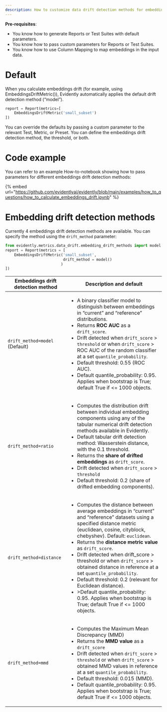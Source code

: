 ```yaml
---
description: How to customize data drift detection methods for embeddings.
---
```


**Pre-requisites**:
* You know how to generate Reports or Test Suites with default parameters.
* You know how to pass custom parameters for Reports or Test Suites.
* You know how to use Column Mapping to map embeddings in the input data. 

# Default
When you calculate embeddings drift (for example, using EmbeddingsDriftMetric()), Evidently automatically applies the default drift detection method (“model”).

```python
report = Report(metrics=[
    EmbeddingsDriftMetric('small_subset')
])
```

You can override the defaults by passing a custom parameter to the relevant Test, Metric, or Preset. You can define the embeddings drift detection method, the threshold, or both. 

# Code example

You can refer to an example How-to-notebook showing how to pass parameters for different embeddings drift detection methods:

{% embed url="https://github.com/evidentlyai/evidently/blob/main/examples/how_to_questions/how_to_calculate_embeddings_drift.ipynb" %}

# Embedding drift detection methods

Currently 4 embeddings drift detection methods are available. You can specify the method using the `drift_method` parameter:

```python
from evidently.metrics.data_drift.embedding_drift_methods import model
report = Report(metrics = [
    EmbeddingsDriftMetric('small_subset', 
                          drift_method = model()
                         )
])
```

| Embeddings drift detection method | Description and default |
|---|---|
| `drift_method=model` <br>(Default) | <ul><li>A binary classifier model to distinguish between embeddings in “current” and “reference” distributions.</li><li>Returns **ROC AUC** as a `drift_score`.</li><li>Drift detected when `drift_score` > `threshold` or when `drift_score` > ROC AUC of the random classifier at a set `quantile_probability`.</li><li>Default threshold: 0.55 (ROC AUC). </li><li>Default quantile_probability: 0.95. Applies when bootstrap is True; default True if <= 1000 objects.</li></ul> |
| `drift_method=ratio` | <ul><li>Computes the distribution drift between individual embedding components using any of the tabular numerical drift detection methods available in Evidently. </li><li>Default tabular drift detection method: Wasserstein distance, with the 0.1 threshold.</li><li>Returns the **share of drifted embeddings** as `drift_score`. </li><li>Drift detected when `drift_score` > `threshold` </li><li>Default threshold: 0.2 (share of drifted embedding components).</li></ul> |
| `drift_method=distance` | <ul><li>Computes the distance between average embeddings in “current” and “reference” datasets using a specified distance metric (euclidean, cosine, cityblock, chebyshev). Default: `euclidean`. </li><li>Returns the **distance metric value** as `drift_score`.</li><li>Drift detected when drift_score > threshold or when `drift_score` > obtained distance in reference at a set `quantile_probability`.</li><li>Default threshold: 0.2 (relevant for Euclidean distance).</li><li>>Default quantile_probability: 0.95. Applies when bootstrap is True; default True if <= 1000 objects.</li></ul> |
| `drift_method=mmd` | <ul><li>Computes the Maximum Mean Discrepancy (MMD)</li><li>Returns the **MMD value** as a `drift_score`</li><li>Drift detected when `drift_score` > `threshold` or when `drift_score` >  obtained MMD values in reference at a set `quantile_probability`.</li><li>Default threshold: 0.015 (MMD). </li><li>Default quantile_probability: 0.95. Applies when bootstrap is True; default True if <= 1000 objects.</li></ul> |
